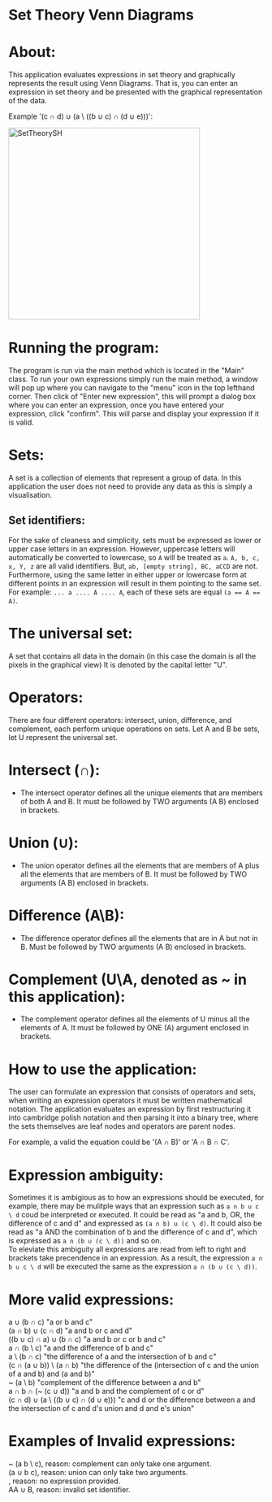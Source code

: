 # Set Theory Venn Diagrams


# About:
This application evaluates expressions in set theory and graphically represents the result
using Venn Diagrams. That is, you can enter an expression in set theory and be presented
with the graphical representation of the data.

Example '(c ∩ d) ∪ (a \ ((b ∪ c) ∩ (d ∪ e)))':

<img width="377" alt="SetTheorySH" src="https://github.com/LouisIsbister/Set-Theory-Venn-Diagram/assets/104889878/d0e393b9-6c02-43e7-a570-7fa3d528f366">


# Running the program:
The program is run via the main method which is located in the "Main" class. 
To run your own expressions simply run the main method, a window will pop up where you can navigate to the "menu" icon in the top lefthand corner. Then click of "Enter new expression", this will prompt a dialog box where you can enter an expression, once you have entered your expression, click "confirm". This will parse and display your expression if it is valid.


# Sets:
A set is a collection of elements that represent a group of data. In this application the user does not need to provide any data as this is simply a visualisation.
## Set identifiers:
For the sake of cleaness and simplicity, sets must be expressed as lower or upper case
letters in an expression. However, uppercase letters will automatically be converted to
lowercase, so `A` will be treated as `a`.
`A, b, c, x, Y, z` are all valid identifiers. But, `ab, [empty string], BC, aCCD` are not.
Furthermore, using the same letter in either upper or lowercase form at different points in
an expression will result in them pointing to the same set. For example: `... a .... A .... A`, each of these sets are equal `(a == A == A)`.
# The universal set:
A set that contains all data in the domain (in this case the domain is all the pixels in the graphical view)
It is denoted by the capital letter "U".


# Operators:
There are four different operators: intersect, union, difference, and complement, each perform unique operations on sets.
Let A and B be sets, let U represent the universal set.
# Intersect (∩):
- The intersect operator defines all the unique elements that are members of both A and B. It must be followed by TWO arguments (A B) enclosed in brackets.
# Union (∪):
- The union operator defines all the elements that are members of A plus all the elements that are members of B. It must be followed by TWO arguments (A B) enclosed in brackets.
# Difference (A\B):
- The difference operator defines all the elements that are in A but not in B. Must be followed by TWO arguments (A B) enclosed in brackets.
# Complement (U\A, denoted as ~ in this application):
- The complement operator defines all the elements of U minus all the elements of A. It must be followed by ONE (A) argument enclosed in brackets.


# How to use the application:
The user can formulate an expression that consists of operators and sets, when writing an expression operators it must be written mathematical notation. The application evaluates an expression by first restructuring it into cambridge polish notation and then parsing it into a binary tree, where the sets themselves are leaf nodes and operators are parent nodes.

For example, a valid the equation could be '(A ∩ B)' or 'A ∩ B ∩ C'.  

# Expression ambiguity:  
Sometimes it is ambigious as to how an expressions should be executed, for example, there may be mulitple ways that an expression such as `a ∩ b ∪ c \ d` coud be interpreted or executed. It could be read as "a and b, OR, the difference of c and d" and expressed as `(a ∩ b) ∪ (c \ d)`. It could also be read as "a AND the combination of b and the difference of c and d", which is expressed as `a ∩ (b ∪ (c \ d))` and so on.  
To eleviate this ambiguity all expressions are read from left to right and brackets take precendence in an expression. As a result, the expression `a ∩ b ∪ c \ d` will be executed the same as the expression `a ∩ (b ∪ (c \ d))`.   

# More valid expressions:  
a ∪ (b ∩ c)              "a or b and c"  
(a ∩ b) ∪ (c ∩ d)        "a and b or c and d"  
((b ∪ c) ∩ a) ∪ (b ∩ c)  "a and b or c or b and c"  
a ∩ (b \ c)              "a and the difference of b and c"  
a \ (b ∩ c)              "the difference of a and the intersection of b and c"  
(c ∩ (a ∪ b)) \ (a ∩ b)  "the difference of the (intersection of c and the union of a and b) and (a and b)"  
~ (a \ b)                 "complement of the difference between a and b"  
a ∩ b ∩ (~ (c ∪ d))       "a and b and the complement of c or d"  
(c ∩ d) ∪ (a \ ((b ∪ c) ∩ (d ∪ e))) "c and d or the difference between a and the intersection of c and d's union and d and e's union"  

# Examples of Invalid expressions:  
~ (a b \ c), reason: complement can only take one argument.  
(a ∪ b c), reason: union can only take two arguments.  
, reason: no expression provided.  
AA ∪ B, reason: invalid set identifier.  
